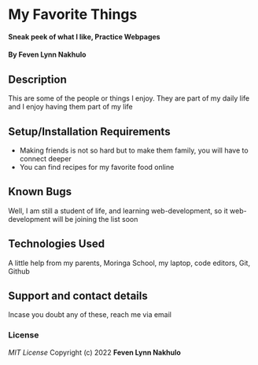 # My Favorite Things
#### Sneak peek of what I like, Practice Webpages
#### By **Feven Lynn Nakhulo**
## Description
This are some of the people or things I enjoy. They are part of my daily life and I enjoy having them part of my life
## Setup/Installation Requirements
* Making friends is not so hard but to make them family, you will have to connect deeper
* You can find recipes for my favorite food online
## Known Bugs
Well, I am still a student of life, and learning web-development, so it web-development will be joining the list soon
## Technologies Used
A little help from my parents, Moringa School, my laptop, code editors, Git, Github
## Support and contact details
Incase you doubt any of these, reach me via email
### License
*MIT License*
Copyright (c) 2022 
**Feven Lynn Nakhulo**
